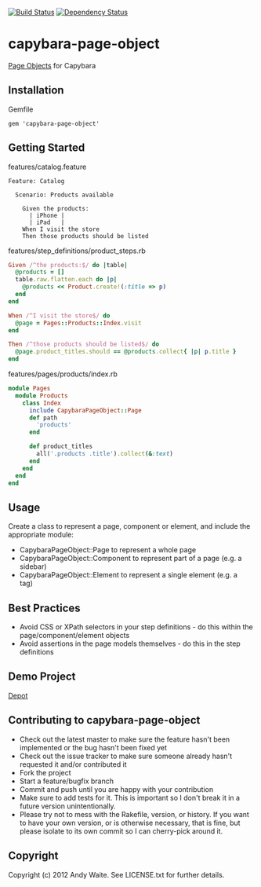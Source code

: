 [![Build Status](https://secure.travis-ci.org/andyw8/capybara-page-object.png)](http://travis-ci.org/andyw8/capybara-page-object) [![Dependency Status](https://gemnasium.com/andyw8/capybara-page-object.png)](https://gemnasium.com/andyw8/capybara-page-object)

# capybara-page-object #

[Page Objects](http://code.google.com/p/selenium/wiki/PageObjects) for Capybara

## Installation ##

Gemfile

    gem 'capybara-page-object'

## Getting Started ##

features/catalog.feature

```gherkin
Feature: Catalog

  Scenario: Products available

    Given the products:
      | iPhone |
      | iPad   |
    When I visit the store
    Then those products should be listed
```

features/step_definitions/product_steps.rb

```ruby
Given /^the products:$/ do |table|
  @products = []
  table.raw.flatten.each do |p|
    @products << Product.create!(:title => p)
  end
end

When /^I visit the store$/ do
  @page = Pages::Products::Index.visit
end

Then /^those products should be listed$/ do
  @page.product_titles.should == @products.collect{ |p| p.title }
end
```

features/pages/products/index.rb

```ruby
module Pages
  module Products
    class Index
      include CapybaraPageObject::Page
      def path
        'products'
      end

      def product_titles
        all('.products .title').collect(&:text)
      end
    end
  end
end
```

## Usage ##

Create a class to represent a page, component or element, and include the appropriate module:

* CapybaraPageObject::Page to represent a whole page
* CapybaraPageObject::Component to represent part of a page (e.g. a sidebar)
* CapybaraPageObject::Element to represent a single element (e.g. a <footer> tag)

## Best Practices ##

* Avoid CSS or XPath selectors in your step definitions - do this within the page/component/element objects
* Avoid assertions in the page models themselves - do this in the step definitions

## Demo Project ##

[Depot](https://github.com/andyw8/depot)

## Contributing to capybara-page-object ##

* Check out the latest master to make sure the feature hasn't been implemented or the bug hasn't been fixed yet
* Check out the issue tracker to make sure someone already hasn't requested it and/or contributed it
* Fork the project
* Start a feature/bugfix branch
* Commit and push until you are happy with your contribution
* Make sure to add tests for it. This is important so I don't break it in a future version unintentionally.
* Please try not to mess with the Rakefile, version, or history. If you want to have your own version, or is otherwise necessary, that is fine, but please isolate to its own commit so I can cherry-pick around it.

## Copyright ##

Copyright (c) 2012 Andy Waite. See LICENSE.txt for
further details.
